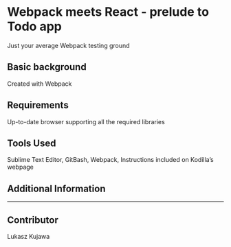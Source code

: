 Webpack meets React - prelude to Todo app
====================

Just your average Webpack testing ground

Basic background
---------------------
Created with Webpack

Requirements
---------------------
Up-to-date browser supporting all the required libraries

Tools Used
---------------------
Sublime Text Editor, GitBash, Webpack, Instructions included on Kodilla’s webpage 

Additional Information
---------------------
***

Contributor
---------------------
Lukasz Kujawa